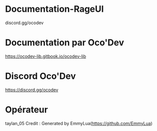 # Documentation-RageUI
discord.gg/ocodev
# Documentation par Oco'Dev
https://ocodev-lib.gitbook.io/ocodev-lib
# Discord Oco'Dev
https://discord.gg/ocodev
# Opérateur
taylan_05
Credit : Generated by EmmyLua(https://github.com/EmmyLua)
